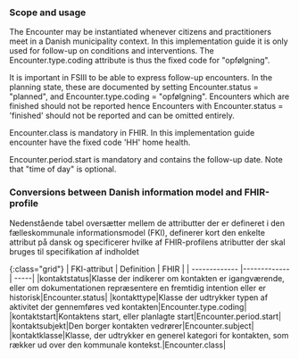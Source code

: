 ### Scope and usage
The Encounter may be instantiated whenever citizens and practitioners meet in a Danish municipality context. In this implementation guide it is only used for follow-up on conditions and interventions. The Encounter.type.coding attribute is thus the fixed code for "opfølgning".

It is important in FSIII to be able to express follow-up encounters. In the planning state, these are documented by setting Encounter.status = "planned", and Encounter.type.coding = "opfølgning". Encounters which are finished should not be reported hence Encounters with Encounter.status = 'finished' should not be reported and can be omitted entirely.

Encounter.class is mandatory in FHIR. In this implementation guide encounter have the fixed code 'HH' home health.

Encounter.period.start is mandatory and contains the follow-up date. Note that "time of day" is optional. 

### Conversions between Danish information model and FHIR-profile

Nedenstående tabel oversætter mellem de attributter der er defineret i den fælleskommunale informationsmodel (FKI), definerer kort den enkelte attribut på dansk og specificerer hvilke af FHIR-profilens atributter der skal bruges til specifikation af indholdet

{:class="grid"}
|   FKI-attribut      | Definition        | FHIR  |
| ------------- |-------------| -----|
|kontaktstatus|Klasse der indikerer om kontakten er igangværende, eller om dokumentationen repræsentere en fremtidig intention eller er historisk|Encounter.status|
|kontakttype|Klasse der udtrykker typen af aktivitet der gennemføres ved kontakten|Encounter.type.coding|
|kontaktstart|Kontaktens start, eller planlagte start|Encounter.period.start|
|kontaktsubjekt|Den borger kontakten vedrører|Encounter.subject|
|kontaktklasse|Klasse, der udtrykker en generel kategori for kontakten, som rækker ud over den kommunale kontekst.|Encounter.class|
